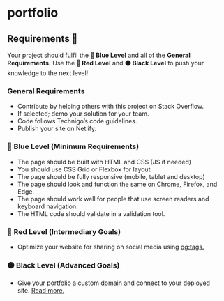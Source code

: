 # portfolio

## Requirements 🧪

Your project should fulfil the **🔵  Blue Level** and all of the **General Requirements.** Use the **🔴  Red Level** and **⚫  Black Level** to push your knowledge to the next level!

### **General Requirements**

- Contribute by helping others with this project on Stack Overflow.
- If selected; demo your solution for your team.
- Code follows Technigo’s code guidelines.
- Publish your site on Netlify.

### **🔵  Blue Level (Minimum Requirements)**

- The page should be built with HTML and CSS (JS if needed)
- You should use CSS Grid or Flexbox for layout
- The page should be fully responsive (mobile, tablet and desktop)
- The page should look and function the same on Chrome, Firefox, and Edge.
- The page should work well for people that use screen readers and keyboard navigation.
- The HTML code should validate in a validation tool.


### **🔴  Red Level (Intermediary Goals)**

- Optimize your website for sharing on social media using [og:tags.](https://css-tricks.com/essential-meta-tags-social-media/)

### **⚫  Black Level (Advanced Goals)**

- Give your portfolio a custom domain and connect to your deployed site. [Read more.](https://docs.netlify.com/domains-https/custom-domains/)